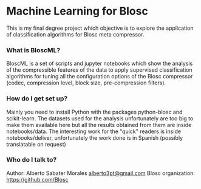 # Machine Learning for Blosc #

This is my final degree project which objective is to explore the application of classification algorithms for Blosc meta compressor.

### What is BloscML? ###

BloscML is a set of scripts and jupyter notebooks which show the analysis of the compressible features of the data to apply supervised classification algorithms
for tuning all the configuration options of the Blosc compressor (codec, compression level, block size, pre-compression filters).


### How do I get set up? ###

Mainly you need to install Python with the packages python-blosc and scikit-learn.
The datasets used for the analysis unfortunately are too big to make them available here but all the results obtained from them are inside notebooks/data.
The interesting work for the "quick" readers is inside notebooks/deliver, unfortunately the work done is in Spanish (possibly translatable on request) 

### Who do I talk to? ###

Author: Alberto Sabater Morales alberto3pt@gmail.com
Blosc organization: https://github.com/Blosc